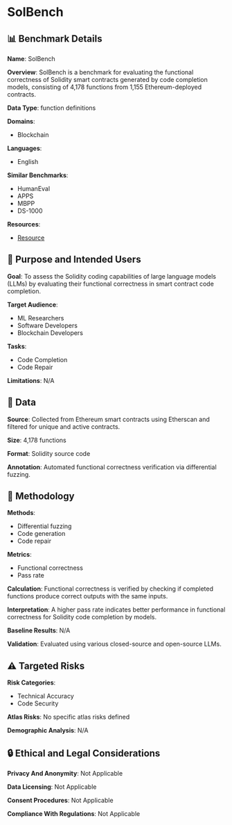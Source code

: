 # SolBench

## 📊 Benchmark Details

**Name**: SolBench

**Overview**: SolBench is a benchmark for evaluating the functional correctness of Solidity smart contracts generated by code completion models, consisting of 4,178 functions from 1,155 Ethereum-deployed contracts.

**Data Type**: function definitions

**Domains**:
- Blockchain

**Languages**:
- English

**Similar Benchmarks**:
- HumanEval
- APPS
- MBPP
- DS-1000

**Resources**:
- [Resource](N/A)

## 🎯 Purpose and Intended Users

**Goal**: To assess the Solidity coding capabilities of large language models (LLMs) by evaluating their functional correctness in smart contract code completion.

**Target Audience**:
- ML Researchers
- Software Developers
- Blockchain Developers

**Tasks**:
- Code Completion
- Code Repair

**Limitations**: N/A

## 💾 Data

**Source**: Collected from Ethereum smart contracts using Etherscan and filtered for unique and active contracts.

**Size**: 4,178 functions

**Format**: Solidity source code

**Annotation**: Automated functional correctness verification via differential fuzzing.

## 🔬 Methodology

**Methods**:
- Differential fuzzing
- Code generation
- Code repair

**Metrics**:
- Functional correctness
- Pass rate

**Calculation**: Functional correctness is verified by checking if completed functions produce correct outputs with the same inputs.

**Interpretation**: A higher pass rate indicates better performance in functional correctness for Solidity code completion by models.

**Baseline Results**: N/A

**Validation**: Evaluated using various closed-source and open-source LLMs.

## ⚠️ Targeted Risks

**Risk Categories**:
- Technical Accuracy
- Code Security

**Atlas Risks**:
No specific atlas risks defined

**Demographic Analysis**: N/A

## 🔒 Ethical and Legal Considerations

**Privacy And Anonymity**: Not Applicable

**Data Licensing**: Not Applicable

**Consent Procedures**: Not Applicable

**Compliance With Regulations**: Not Applicable
